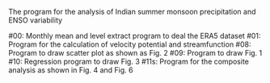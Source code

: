 The program for the analysis of Indian summer  monsoon precipitation and ENSO variability

#00: Monthly mean and level extract program to deal the ERA5 dataset
#01: Program for the calculation of velocity potential and streamfunction
#08: Program to draw scatter plot as shown as Fig. 2
#09: Program to draw Fig. 1
#10: Regression program to draw Fig. 3
#11s: Program for the composite analysis as shown in Fig. 4 and Fig. 6 
